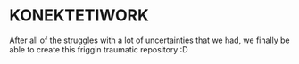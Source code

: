 # KONEKTETIWORK
After all of the struggles with a lot of uncertainties that we had, we finally be able to create this friggin traumatic repository :D
